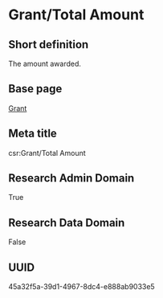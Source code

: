 # Grant/Total Amount
## Short definition
The amount awarded.
## Base page
[Grant](https://github.com/EuroCRIS/CASRAI-Dictionairies/blob/main/Objects/Grant.md)
## Meta title
csr:Grant/Total Amount
## Research Admin Domain
True
## Research Data Domain
False
## UUID
45a32f5a-39d1-4967-8dc4-e888ab9033e5
